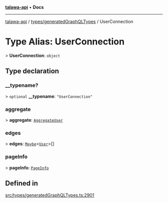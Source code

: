 [**talawa-api**](../../../README.md) • **Docs**

***

[talawa-api](../../../modules.md) / [types/generatedGraphQLTypes](../README.md) / UserConnection

# Type Alias: UserConnection

\> **UserConnection**: `object`

## Type declaration

### \_\_typename?

\> `optional` **\_\_typename**: `"UserConnection"`

### aggregate

\> **aggregate**: [`AggregateUser`](AggregateUser.md)

### edges

\> **edges**: [`Maybe`](Maybe.md)\<[`User`](User.md)\>[]

### pageInfo

\> **pageInfo**: [`PageInfo`](PageInfo.md)

## Defined in

[src/types/generatedGraphQLTypes.ts:2901](https://github.com/PalisadoesFoundation/talawa-api/blob/d0c167bb942c4778fba221c2cdd27665fc7dbf61/src/types/generatedGraphQLTypes.ts#L2901)
